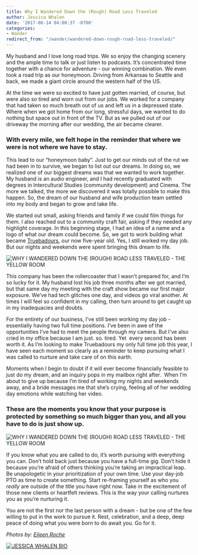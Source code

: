 ```yaml
---
title: Why I Wandered Down the (Rough) Road Less Traveled
author: Jessica Whalen
date: '2017-06-14 04:00:37 -0700'
categories:
- Wander
redirect_from: "/wander/wandered-down-rough-road-less-traveled/"
---
```


My husband and I love long road trips. We so enjoy the changing scenery and the ample time to talk or just listen to podcasts. It’s concentrated time together with a chance for adventure - our winning combination. We even took a road trip as our honeymoon. Driving from Arkansas to Seattle and back, we made a giant circle around the western half of the US.

At the time we were so excited to have just gotten married, of course, but were also so tired and worn out from our jobs. We worked for a company that had taken so much breath out of us and left us in a depressed state. Where when we got home from our long, stressful days, we wanted to do nothing but space out in front of the TV. But as we pulled out of our driveway the morning after our wedding, the air became clearer.

### **With every mile, we felt hope in the reminder that where we were is not where we have to stay.**

This lead to our “honeymoon baby”. Just to get our minds out of the rut we had been in to survive, we began to list out our dreams. In doing so, we realized one of our biggest dreams was that we wanted to work together. My husband is an audio engineer, and I had recently graduated with degrees in Intercultural Studies (community development) and Cinema. The more we talked, the more we discovered it was totally possible to make this happen. So, the dream of our husband and wife production team settled into my body and began to grow and take life.

We started out small, asking friends and family if we could film things for them. I also reached out to a community craft fair, asking if they needed any highlight coverage. In this beginning stage, I had an idea of a name and a logo of what our dream could become. So, we got to work building what became [Truebadours](http://www.truebadours.com/), our now five-year old. Yes, I still worked my day job. But our nights and weekends were spent bringing this dream to life.

![WHY I WANDERED DOWN THE (ROUGH) ROAD LESS TRAVELED - THE YELLOW ROOM](https://yellow-blog-images.imgix.net/2017/06/040917_American-Weekend_Eileen-Roche_2000.jpg "WHY I WANDERED DOWN THE (ROUGH) ROAD LESS TRAVELED - THE YELLOW ROOM")

This company has been the rollercoaster that I wasn’t prepared for, and I’m so lucky for it. My husband lost his job three months after we got married, but that same day my meeting with the craft show became our first major exposure. We’ve had tech glitches one day, and videos go viral another. At times I will feel so confident in my calling, then turn around to get caught up in my inadequacies and doubts.

For the entirety of our business, I’ve still been working my day job - essentially having two full time positions. I’ve been in awe of the opportunities I've had to meet the people through my camera. But I've also cried in my office because I am just. so. tired. Yet  every second has been worth it. As I’m looking to make Truebadours my only full time job this year, I have seen each moment so clearly as a reminder to keep pursuing what I was called to nurture and take care of on this earth.

Moments when I begin to doubt if it will ever become financially feasible to just do my dream, and an inquiry pops in my mailbox right after.  When I’m about to give up because I’m tired of working my nights and weekends away, and a bride messages me that she’s crying, feeling all of her wedding day emotions while watching her video.

### **These are the moments you know that your purpose is protected by something so much bigger than you, and all you have to do is just show up.**

![WHY I WANDERED DOWN THE (ROUGH) ROAD LESS TRAVELED - THE YELLOW ROOM](https://yellow-blog-images.imgix.net/2017/06/040917_American-Weekend_Eileen-Roche_1982.jpg "WHY I WANDERED DOWN THE (ROUGH) ROAD LESS TRAVELED - THE YELLOW ROOM")

If you know what you are called to do, it’s worth pursuing with everything you can. Don’t hold back just because you have a full-time gig. Don’t hide it because you’re afraid of others thinking you’re taking an impractical leap. Be unapologetic in your prioritization of your own time. Use your day-job PTO as time to create something. Start re-framing yourself as who you _really_ are outside of the title you have right now. Take in the excitement of those new clients or heartfelt reviews. This is the way your calling nurtures you as you’re nurturing it.

You are not the first nor the last person with a dream - but be one of the few willing to put in the work to pursue it. Rest, celebration, and a deep, deep peace of doing what you were born to do await you. Go for it.    

_Photos by: [Eileen Roche](http://eileen-roche.com/)_

[![JESSICA WHALEN BIO](https://yellow-blog-images.imgix.net/2017/04/JESSICA-WHALEN-BIO.jpg)](http://www.truebadours.com/)
